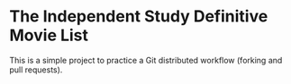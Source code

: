 # The Independent Study Definitive Movie List

This is a simple project to practice a Git distributed workflow (forking and pull requests).

